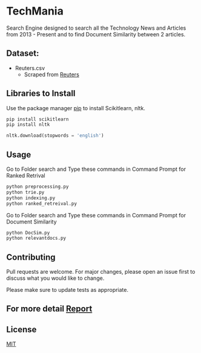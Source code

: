 # TechMania

Search Engine designed to search all the Technology News and Articles from 2013 - Present and
to find Document Similarity between 2 articles. 

## **Dataset**:

* Reuters.csv
    * Scraped from [Reuters](https://www.reuters.com/news/archive/technologynews?view=page&page=1&pageSize=10)

## Libraries to Install

Use the package manager [pip](https://pip.pypa.io/en/stable/) to install Scikitlearn, nltk.

```bash
pip install scikitlearn
pip install nltk
```
```python
nltk.download(stopwords = 'english')
```

## Usage

Go to Folder search and Type these commands in Command Prompt for Ranked Retrival

```bash
python preprocessing.py
python trie.py
python indexing.py
python ranked_retreival.py
```
Go to Folder search and Type these commands in Command Prompt for Document Similarity

```bash
python DocSim.py
python relevantdocs.py
```

## Contributing
Pull requests are welcome. For major changes, please open an issue first to discuss what you would like to change.

Please make sure to update tests as appropriate.

## For more detail [Report](https://github.com/AtluriNikhil/TechMania/blob/main/IR%20Project/Report.pdf)

## License
[MIT](https://choosealicense.com/licenses/mit/)
